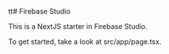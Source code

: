 tt# Firebase Studio

This is a NextJS starter in Firebase Studio.

To get started, take a look at src/app/page.tsx.
